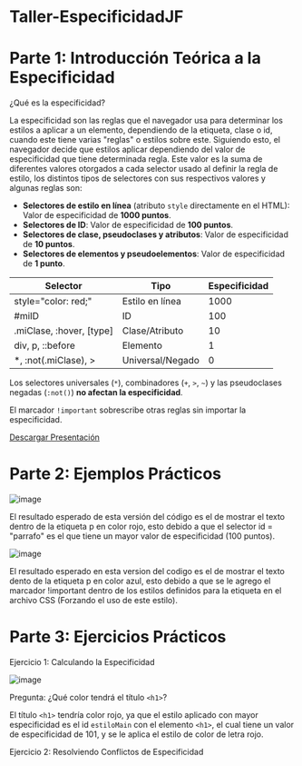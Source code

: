 # Taller-EspecificidadJF
# **Parte 1: Introducción Teórica a la Especificidad**

¿Qué es la especificidad?

La especificidad son las reglas que el navegador usa para determinar los estilos a aplicar a un elemento, dependiendo de la etiqueta, clase o id, cuando este tiene varias "reglas" o estilos sobre este. Siguiendo esto, el navegador decide que estilos aplicar dependiendo del valor de especificidad que tiene determinada regla. Este valor es la suma de diferentes valores otorgados a cada selector usado al definir la regla de estilo, los distintos tipos de selectores con sus respectivos valores y algunas reglas son:

- **Selectores de estilo en línea** (atributo `style` directamente en el HTML): Valor de especificidad de **1000 puntos**.
- **Selectores de ID**: Valor de especificidad de **100 puntos**.
- **Selectores de clase, pseudoclases y atributos**: Valor de especificidad de **10 puntos**.
- **Selectores de elementos y pseudoelementos**: Valor de especificidad de **1 punto**.

| Selector                           | Tipo                | Especificidad |
|------------------------------------|---------------------|----------------|
| style="color: red;"               | Estilo en línea     | 1000           |
| #miID                              | ID                  | 100            |
| .miClase, :hover, [type]          | Clase/Atributo      | 10             |
| div, p, ::before                   | Elemento            | 1              |
| *, :not(.miClase), >              | Universal/Negado    | 0              |


Los selectores universales (`*`), combinadores (`+`, `>`, `~`) y las pseudoclases negadas (`:not()`) **no afectan la especificidad**.

El marcador `!important` sobrescribe otras reglas sin importar la especificidad.

[Descargar Presentación](https://github.com/JoseDFN/Taller-EspecificidadJF/raw/refs/heads/main/README.md)

# **Parte 2: Ejemplos Prácticos**

![image](https://github.com/user-attachments/assets/cf381259-f150-4711-a34c-07250eabc5bf)

El resultado esperado de esta versión del código es el de mostrar el texto dentro de la etiqueta p en color rojo, esto debido a que el selector id = "parrafo" es el que tiene un mayor valor de especificidad (100 puntos).

![image](https://github.com/user-attachments/assets/e9a5b3c4-7ba5-4b66-b5c1-a81a2cdd4651)

El resultado esperado en esta version del codigo es el de mostrar el texto dento de la etiqueta p en color azul, esto debido a que se le agrego el marcador !important dentro de los estilos definidos para la etiqueta en el archivo CSS (Forzando el uso de este estilo).

# **Parte 3: Ejercicios Prácticos**

Ejercicio 1: Calculando la Especificidad

![image](https://github.com/user-attachments/assets/ec9dae13-e8d4-4af3-8d4d-e7f2a9e6f4fd)

Pregunta: ¿Qué color tendrá el título `<h1>`?

El título `<h1>` tendría color rojo, ya que el estilo aplicado con mayor especificidad es el id `estiloMain` con el elemento `<h1>`, el cual tiene un valor de especificidad de 101, y se le aplica el estilo de color de letra rojo.

Ejercicio 2: Resolviendo Conflictos de Especificidad

